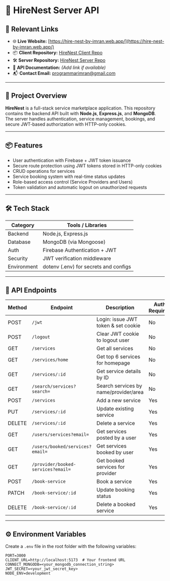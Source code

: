 # 🚀 HireNest Server API

## 🔗 Relevant Links

- 🌐 **Live Website:** [https://hire-nest-by-imran.web.app/](https://hire-nest-by-imran.web.app/)
- 📦 **Client Repository:** [HireNest Client Repo](https://github.com/programmarimran/HireNest-client-assignment_11)
- 🛠️ **Server Repository:** [HireNest Server Repo](https://github.com/programmarimran/HireNest-server-assignment_11)
- 📄 **API Documentation:** *(Add link if available)*
- 📬 **Contact Email:** programmarimran@gmail.com


---

## 🚀 Project Overview

**HireNest** is a full-stack service marketplace application. This repository contains the backend API built with **Node.js**, **Express.js**, and **MongoDB**. The server handles authentication, service management, bookings, and secure JWT-based authorization with HTTP-only cookies.

---

## 📦 Features

- User authentication with Firebase + JWT token issuance  
- Secure route protection using JWT tokens stored in HTTP-only cookies  
- CRUD operations for services  
- Service booking system with real-time status updates  
- Role-based access control (Service Providers and Users)  
- Token validation and automatic logout on unauthorized requests  

---

## 🛠 Tech Stack

| Category    | Tools / Libraries                       |
|-------------|----------------------------------------|
| Backend     | Node.js, Express.js                    |
| Database    | MongoDB (via Mongoose)                 |
| Auth        | Firebase Authentication + JWT         |
| Security    | JWT verification middleware            |
| Environment | dotenv (.env) for secrets and configs  |

---

## 🔗 API Endpoints

| Method | Endpoint                            | Description                            | Auth Required |
|--------|-----------------------------------|--------------------------------------|---------------|
| POST   | `/jwt`                            | Login: issue JWT token & set cookie  | No            |
| POST   | `/logout`                         | Clear JWT cookie to logout user       | No            |
| GET    | `/services`                      | Get all services                      | No            |
| GET    | `/services/home`                 | Get top 6 services for homepage      | No            |
| GET    | `/services/:id`                  | Get service details by ID             | No            |
| GET    | `/search/services?search=`       | Search services by name/provider/area| No            |
| POST   | `/services`                     | Add a new service                     | Yes           |
| PUT    | `/services/:id`                  | Update existing service               | Yes           |
| DELETE | `/services/:id`                  | Delete a service                      | Yes           |
| GET    | `/users/services?email=`         | Get services posted by a user         | Yes           |
| GET    | `/users/booked/services?email=`  | Get services booked by user           | Yes           |
| GET    | `/provider/booked-services?email=` | Get booked services for provider     | Yes           |
| POST   | `/book-service`                  | Book a service                       | Yes           |
| PATCH  | `/book-service/:id`              | Update booking status                 | Yes           |
| DELETE | `/book-service/:id`              | Delete a booked service               | Yes           |

---

## ⚙️ Environment Variables

Create a `.env` file in the root folder with the following variables:

```env
PORT=3000
CLIENT_URL=http://localhost:5173  # Your frontend URL
CONNECT_MONGODB=<your_mongodb_connection_string>
JWT_SECRET=<your_jwt_secret_key>
NODE_ENV=development
